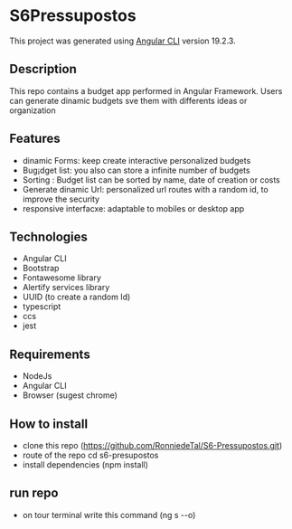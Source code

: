 # S6Pressupostos

This project was generated using [Angular CLI](https://github.com/angular/angular-cli) version 19.2.3.

## Description

This repo contains a budget app performed in Angular Framework.   Users can generate dinamic budgets sve them with differents ideas or organization 



## Features

* dinamic Forms: keep create interactive personalized budgets
* Bug¡dget list: you also can store a infinite number of budgets
* Sorting : Budget list can be sorted by name, date of creation or costs
* Generate dinamic Url: personalized url routes with a random id, to improve the security
* responsive interfacxe: adaptable to mobiles or desktop app


## Technologies

* Angular CLI
* Bootstrap
* Fontawesome library
* Alertify services library
* UUID (to create a random Id)
* typescript
* ccs
* jest 
## Requirements

* NodeJs
* Angular CLI
* Browser (sugest chrome)



## How to install

* clone this repo (https://github.com/RonniedeTal/S6-Pressupostos.git) 
* route of the repo cd s6-presupostos
* install dependencies (npm install)

## run repo

* on tour terminal write this command (ng s --o)
